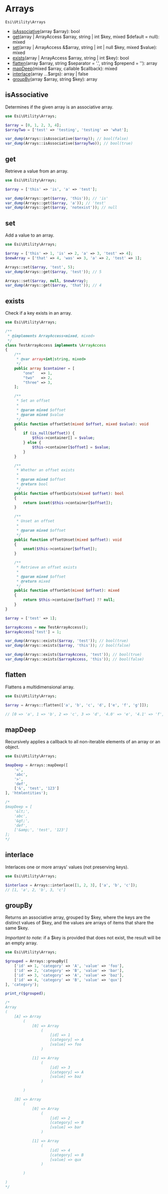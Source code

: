 # Arrays

`Esi\Utility\Arrays`

* [isAssociative](#isassociative)(array $array): bool
* [get](#get)(array | ArrayAccess $array, string | int $key, mixed $default = null): mixed
* [set](#set)(array | ArrayAccess &$array, string | int | null $key, mixed $value): mixed
* [exists](#exists)(array | ArrayAccess $array, string | int $key): bool
* [flatten](#flatten)(array $array, string $separator = '.', string $prepend = ''): array
* [mapDeep](#mapdeep)(mixed $array, callable $callback): mixed
* [interlace](#interlace)(array ...$args): array | false
* [groupBy](#groupby)(array $array, string $key): array


## isAssociative

Determines if the given array is an associative array.

```php
use Esi\Utility\Arrays;

$array = [0, 1, 2, 3, 4];
$arrayTwo = ['test' => 'testing', 'testing' => 'what'];

var_dump(Arrays::isAssociative($array)); // bool(false)
var_dump(Arrays::isAssociative($arrayTwo)); // bool(true)
```

## get

Retrieve a value from an array.

```php
use Esi\Utility\Arrays;

$array = ['this' => 'is', 'a' => 'test'];

var_dump(Arrays::get($array, 'this')); // 'is'
var_dump(Arrays::get($array, 'a')); // 'test'
var_dump(Arrays::get($array, 'notexist')); // null
```

## set

Add a value to an array.

```php
use Esi\Utility\Arrays;

$array = ['this' => 1, 'is' => 2, 'a' => 3, 'test' => 4];
$newArray = ['that' => 4, 'was' => 3, 'a' => 2, 'test' => 1];

Arrays::set($array, 'test', 5);
var_dump(Arrays::get($array, 'test')); // 5

Arrays::set($array, null, $newArray);
var_dump(Arrays::get($array, 'that')); // 4
```

## exists

Check if a key exists in an array.

```php
use Esi\Utility\Arrays;

/**
 * @implements ArrayAccess<mixed, mixed>
 */
class TestArrayAccess implements \ArrayAccess
{
    /**
     * @var array<int|string, mixed>
     */
    public array $container = [
        "one"   => 1,
        "two"   => 2,
        "three" => 3,
    ];

    /**
     * Set an offset
     *
     * @param mixed $offset
     * @param mixed $value
     */
    public function offsetSet(mixed $offset, mixed $value): void
    {
        if (is_null($offset)) {
            $this->container[] = $value;
        } else {
            $this->container[$offset] = $value;
        }
    }

    /**
     * Whether an offset exists
     *
     * @param mixed $offset
     * @return bool
     */
    public function offsetExists(mixed $offset): bool
    {
        return isset($this->container[$offset]);
    }

    /**
     * Unset an offset
     *
     * @param mixed $offset
     */
    public function offsetUnset(mixed $offset): void
    {
        unset($this->container[$offset]);
    }

    /**
     * Retrieve an offset exists
     *
     * @param mixed $offset
     * @return mixed
     */
    public function offsetGet(mixed $offset): mixed
    {
        return $this->container[$offset] ?? null;
    }
}

$array = ['test' => 1];

$arrayAccess = new TestArrayAccess();
$arrayAccess['test'] = 1;

var_dump(Arrays::exists($array, 'test')); // bool(true)
var_dump(Arrays::exists($array, 'this')); // bool(false)

var_dump(Arrays::exists($arrayAccess, 'test')); // bool(true)
var_dump(Arrays::exists($arrayAccess, 'this')); // bool(false)
```

## flatten

Flattens a multidimensional array.

```php
use Esi\Utility\Arrays;

$array = Arrays::flatten(['a', 'b', 'c', 'd', ['e', 'f', 'g']]);

// [0 => 'a', 1 => 'b', 2 => 'c', 3 => 'd', '4.0' => 'e', '4.1' => 'f', '4.2' => 'g']);            
```

## mapDeep

Recursively applies a callback to all non-iterable elements of an array or an object.

```php
use Esi\Utility\Arrays;

$mapDeep = Arrays::mapDeep([
    '<',
    'abc',
    '>',
    'def',
    ['&', 'test', '123']
], 'htmlentities');

/*
$mapDeep = [
    '&lt;',
    'abc',
    '&gt;',
    'def',
    ['&amp;', 'test', '123']
];
*/
```

## interlace

Interlaces one or more arrays' values (not preserving keys).

```php
use Esi\Utility\Arrays;

$interlace = Arrays::interlace([1, 2, 3], ['a', 'b', 'c']);
// [1, 'a', 2, 'b', 3, 'c']
```

## groupBy

Returns an associative array, grouped by $key, where the keys are the distinct values of $key, 
and the values are arrays of items that share the same $key.

*Important to note:* if a $key is provided that does not exist, the result will be an empty array.

```php
use Esi\Utility\Arrays;

$grouped = Arrays::groupBy([
    ['id' => 1, 'category' => 'A', 'value' => 'foo'],
    ['id' => 2, 'category' => 'B', 'value' => 'bar'],
    ['id' => 3, 'category' => 'A', 'value' => 'baz'],
    ['id' => 4, 'category' => 'B', 'value' => 'qux']
], 'category');

print_r($grouped);

/*
Array
(
    [A] => Array
        (
            [0] => Array
                (
                    [id] => 1
                    [category] => A
                    [value] => foo
                )

            [1] => Array
                (
                    [id] => 3
                    [category] => A
                    [value] => baz
                )

        )

    [B] => Array
        (
            [0] => Array
                (
                    [id] => 2
                    [category] => B
                    [value] => bar
                )

            [1] => Array
                (
                    [id] => 4
                    [category] => B
                    [value] => qux
                )

        )

)
*/
```
